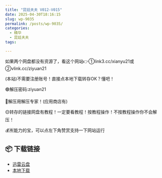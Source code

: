 ```yaml
---
title: "昆廷夫夫 V012-V015"
date: 2025-04-30T18:16:15
slug: wp-9035
permalink: /posts/wp-9035/
categories:
  - 精华
  - 昆廷夫夫
tags:

---
```


如果两个网盘都没有资源了，看这个网站👉①link3.cc/xianyu21或②vlink.cc/ziyuan21

(本站)不需要注册账号！直接点本地下载转存OK？懂吧！

🟢解压密码:ziyuan21

🔵解压用解压专家！(应用商店有)

🟡转存的链接网盘有教程！一定要看教程！按教程操作！不按教程操作你不会解压！

💰🈶能力的宝，可以点左下角赞赏支持一下网站运行

## 📦 下载链接
- [迅雷云盘](https://blziyuan21.com/pay-download/9035?key=8bb3d778b0&down_id=0)
- [本地下载](https://blziyuan21.com/pay-download/9035?key=8bb3d778b0&down_id=1)

